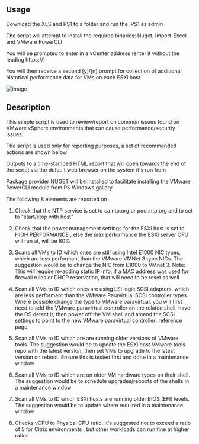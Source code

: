 ## Usage

Download the XLS and PS1 to a folder and run the .PS1 as admin

The script will attempt to install the required binaries: Nuget, Import-Excel and VMware PowerCLI

You will be prompted to enter in a vCenter address (enter it without the leading https://)

You will then receive a second [y]/[n] prompt for collection of additional historical performance data for VMs on each ESXi host

![image](https://github.com/getvpro/Get-VMware-QuickInventory/assets/50507806/1174173b-243c-40f5-be37-f85c43451934)


## Description

This simple script is used to review/report on common issues found on VMware vSphere environments that can cause performance/security issues. 

The script is used only for reporting purposes, a set of recommended actions are shown below

Outputs to a time-stamped HTML report that will open towards the end of the script via the default web browser on the system it's run from

Package provider NUGET will be installed to facilitate installing the VMware PowerCLI module from PS Windows gallery 

The following 8 elements are reported on

1. Check that the NTP service is set to ca.ntp.org or pool.ntp.org and to set to "start/stop with host"

1. Check that the power management settings for the ESXi host is set to HIGH PERFORMANCE , else the max performance the ESXi server CPU will run at, will be 80%

1. Scans all VMs to ID which ones are still using Intel E1000 NIC types, which are less performant than the VMware VMNet 3 type NICs. The suggestion would be to change the NIC from E1000 to VMnet 3. Note: This will require re-adding static IP info, if a MAC address was used for firewall rules or DHCP reservation, that will need to be reset as well

1. Scan all VMs to ID which ones are using LSI logic SCSI adapters, which are less performant than the VMware Paravirtual SCSI controller types. Where possible change the type to VMware paravirtual, you will first need to add the VMware paravirtual controller on the related shell, have the OS detect it, then power off the VM shell and amend the SCSI settings to point to the new VMware paravirtual controller: reference page

1. Scan all VMs to ID which are are running older versions of VMware tools. The suggestion would be to update the ESXi host VMware tools repo with the latest version, then set VMs to upgrade to the latest version on reboot. Ensure this is tested first and done in a maintenance window

1. Scan all VMs to ID which are on older VM hardware types on their shell. The suggestion would be to schedule upgrades/reboots of the shells in a maintenance window

1. Scan all VMs to ID which ESXi hosts are running older BIOS (EFI) levels. The suggestion would be to update where required in a maintenance window
1. Checks vCPU to Physical CPU ratio. It's suggested not to exceed a ratio of 5 for Citrix environments , but other workloads can run fine at higher ratios
